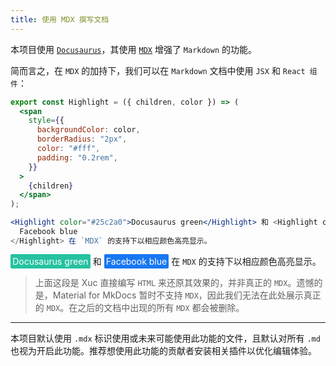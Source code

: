 ```yaml
---
title: 使用 MDX 撰写文档
---
```


本项目使用 [`Docusaurus`](https://docusaurus.io/)，其使用 [`MDX`](https://mdxjs.com/) 增强了 `Markdown` 的功能。

简而言之，在 `MDX` 的加持下，我们可以在 `Markdown` 文档中使用 `JSX` 和 `React 组件`：

```jsx
export const Highlight = ({ children, color }) => (
  <span
    style={{
      backgroundColor: color,
      borderRadius: "2px",
      color: "#fff",
      padding: "0.2rem",
    }}
  >
    {children}
  </span>
);

<Highlight color="#25c2a0">Docusaurus green</Highlight> 和 <Highlight color="#1877F2">
  Facebook blue
</Highlight> 在 `MDX` 的支持下以相应颜色高亮显示。
```

<span style="background-color: rgb(37, 194, 160); border-radius: 2px; color: rgb(255, 255, 255); padding: 0.2rem;">Docusaurus green</span> 和 <span style="background-color: rgb(24, 119, 242); border-radius: 2px; color: rgb(255, 255, 255); padding: 0.2rem;">Facebook blue</span> 在 `MDX` 的支持下以相应颜色高亮显示。

> 上面这段是 Xuc 直接编写 `HTML` 来还原其效果的，并非真正的 `MDX`。遗憾的是，Material for MkDocs 暂时不支持 `MDX`，因此我们无法在此处展示真正的 `MDX`。在之后的文档中出现的所有 `MDX` 都会被删除。

---

本项目默认使用 `.mdx` 标识使用或未来可能使用此功能的文件，且默认对所有 `.md` 也视为开启此功能。推荐想使用此功能的贡献者安装相关插件以优化编辑体验。
